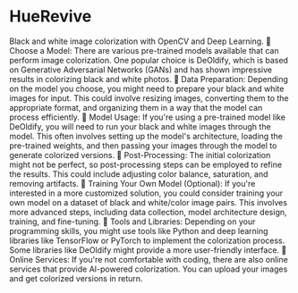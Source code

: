 # HueRevive
Black and white image colorization with OpenCV and Deep Learning.
	Choose a Model: There are various pre-trained models available that can perform image colorization. One popular choice is DeOldify, which is based on Generative Adversarial Networks (GANs) and has shown impressive results in colorizing black and white photos.
	Data Preparation: Depending on the model you choose, you might need to prepare your black and white images for input. This could involve resizing images, converting them to the appropriate format, and organizing them in a way that the model can process efficiently.
	Model Usage: If you're using a pre-trained model like DeOldify, you will need to run your black and white images through the model. This often involves setting up the model's architecture, loading the pre-trained weights, and then passing your images through the model to generate colorized versions.
	Post-Processing: The initial colorization might not be perfect, so post-processing steps can be employed to refine the results. This could include adjusting color balance, saturation, and removing artifacts.
	Training Your Own Model (Optional): If you're interested in a more customized solution, you could consider training your own model on a dataset of black and white/color image pairs. This involves more advanced steps, including data collection, model architecture design, training, and fine-tuning.
	Tools and Libraries: Depending on your programming skills, you might use tools like Python and deep learning libraries like TensorFlow or PyTorch to implement the colorization process. Some libraries like DeOldify might provide a more user-friendly interface.
	Online Services: If you're not comfortable with coding, there are also online services that provide AI-powered colorization. You can upload your images and get colorized versions in return.
